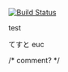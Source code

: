 
[![Build Status](https://travis-ci.org/syngan/SANDBOX.png?branch=master)](https://travis-ci.org/syngan/SANDBOX)

test

てすと euc

<!-- comment> -->
/* comment? */
